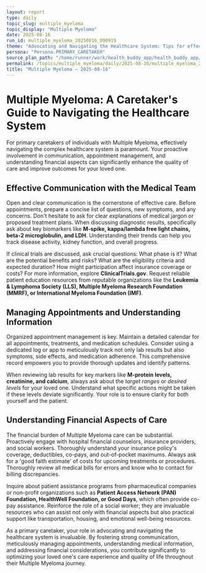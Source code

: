 ```yaml
---
layout: report
type: daily
topic_slug: multiple_myeloma
topic_display: "Multiple Myeloma"
date: 2025-08-16
run_id: multiple_myeloma_20250816_090919
theme: "Advocating and Navigating the Healthcare System: Tips for effective communication with the medical team, managing appointments, and understanding financial aspects of care."
persona: "Persona.PRIMARY_CARETAKER"
source_plan_path: "/home/runner/work/health_buddy_app/health_buddy_app/.results/multiple_myeloma/weekly_plan/2025-08-11/plan.json"
permalink: /topics/multiple_myeloma/daily/2025-08-16/multiple_myeloma_20250816_090919/
title: "Multiple Myeloma — 2025-08-16"
---
```


# Multiple Myeloma: A Caretaker's Guide to Navigating the Healthcare System

For primary caretakers of individuals with Multiple Myeloma, effectively navigating the complex healthcare system is paramount. Your proactive involvement in communication, appointment management, and understanding financial aspects can significantly enhance the quality of care and improve outcomes for your loved one.

## Effective Communication with the Medical Team

Open and clear communication is the cornerstone of effective care. Before appointments, prepare a concise list of questions, new symptoms, and any concerns. Don't hesitate to ask for clear explanations of medical jargon or proposed treatment plans. When discussing diagnostic results, specifically ask about key biomarkers like **M-spike, kappa/lambda free light chains, beta-2 microglobulin, and LDH**. Understanding their trends can help you track disease activity, kidney function, and overall progress.

If clinical trials are discussed, ask crucial questions: What phase is it? What are the potential benefits and risks? What are the eligibility criteria and expected duration? How might participation affect insurance coverage or costs? For more information, explore **ClinicalTrials.gov**. Request reliable patient education resources from reputable organizations like the **Leukemia & Lymphoma Society (LLS), Multiple Myeloma Research Foundation (MMRF), or International Myeloma Foundation (IMF)**.

## Managing Appointments and Understanding Information

Organized appointment management is key. Maintain a detailed calendar for all appointments, treatments, and medication schedules. Consider using a dedicated log or app to meticulously track not only lab results but also symptoms, side effects, and medication adherence. This comprehensive record empowers you to provide thorough updates and identify patterns.

When reviewing lab results for key markers like **M-protein levels, creatinine, and calcium**, always ask about the *target ranges* or *desired levels* for your loved one. Understand what specific actions might be taken if these levels deviate significantly. Your role is to ensure clarity for both yourself and the patient.

## Understanding Financial Aspects of Care

The financial burden of Multiple Myeloma care can be substantial. Proactively engage with hospital financial counselors, insurance providers, and social workers. Thoroughly understand your insurance policy's coverage, deductibles, co-pays, and out-of-pocket maximums. Always ask for a 'good faith estimate' of costs for upcoming treatments or procedures. Thoroughly review all medical bills for errors and know who to contact for billing discrepancies.

Inquire about patient assistance programs from pharmaceutical companies or non-profit organizations such as **Patient Access Network (PAN) Foundation, HealthWell Foundation, or Good Days**, which often provide co-pay assistance. Reinforce the role of a social worker; they are invaluable resources who can assist not only with financial aspects but also practical support like transportation, housing, and emotional well-being resources.

As a primary caretaker, your role in advocating and navigating the healthcare system is invaluable. By fostering strong communication, meticulously managing appointments, understanding medical information, and addressing financial considerations, you contribute significantly to optimizing your loved one's care experience and quality of life throughout their Multiple Myeloma journey.
